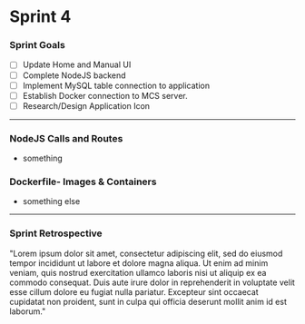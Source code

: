 # Sprint 4

### Sprint Goals
- [ ] Update Home and Manual UI
- [ ] Complete NodeJS backend
- [ ] Implement MySQL table connection to application
- [ ] Establish Docker connection to MCS server.
- [ ] Research/Design Application Icon
---

### NodeJS Calls and Routes
* something

### Dockerfile- Images & Containers
* something else



---
### Sprint Retrospective
"Lorem ipsum dolor sit amet, consectetur adipiscing elit, sed do eiusmod tempor incididunt ut labore et dolore magna aliqua. Ut enim ad minim veniam, quis nostrud exercitation ullamco laboris nisi ut aliquip ex ea commodo consequat. Duis aute irure dolor in reprehenderit in voluptate velit esse cillum dolore eu fugiat nulla pariatur. Excepteur sint occaecat cupidatat non proident, sunt in culpa qui officia deserunt mollit anim id est laborum."
